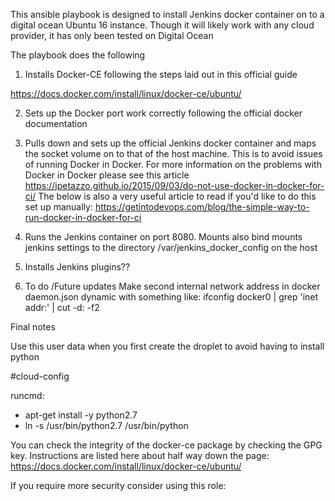 This ansible playbook is designed to install Jenkins docker container on to a digital ocean Ubuntu 16 instance. Though it will likely work with any cloud provider, it has only been tested on Digital Ocean

The playbook does the following

1. Installs Docker-CE following the steps laid out in this official guide

https://docs.docker.com/install/linux/docker-ce/ubuntu/


2. Sets up the Docker port work correctly following the official docker documentation

3. Pulls down and sets up the official Jenkins docker container and maps the socket volume on to that of the host machine. This is to avoid issues of running Docker in Docker. For more information on the problems with Docker in Docker please see this article
https://jpetazzo.github.io/2015/09/03/do-not-use-docker-in-docker-for-ci/
The below is also a very useful article to read if you'd like to do this set up manually:
https://getintodevops.com/blog/the-simple-way-to-run-docker-in-docker-for-ci

4. Runs the Jenkins container on port 8080. Mounts also bind mounts jenkins settings to the directory /var/jenkins_docker_config on the host

5. Installs Jenkins plugins??


6. To do /Future updates
Make second internal network address in docker daemon.json dynamic with something like:
ifconfig docker0 | grep 'inet addr:' | cut -d: -f2

Final notes

Use this user data when you first create the droplet to avoid having to install python

#cloud-config

runcmd:
 - apt-get install -y python2.7
 - ln -s /usr/bin/python2.7 /usr/bin/python
 
 

You can check the integrity of the docker-ce package by checking the GPG key. Instructions are listed here about half way down the page:
https://docs.docker.com/install/linux/docker-ce/ubuntu/
 

If you require more security consider using this role:
<insert link here>
